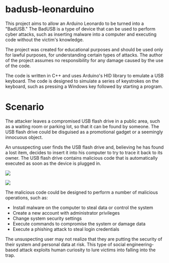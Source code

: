 # badusb-leonarduino
This project aims to allow an Arduino Leonardo to be turned into a "BadUSB." The BadUSB is a type of device that can be used to perform cyber attacks, such as inserting malware into a computer and executing code without the victim's knowledge.

The project was created for educational purposes and should be used only for lawful purposes, for understanding certain types of attacks. The author of the project assumes no responsibility for any damage caused by the use of the code.

The code is written in C++ and uses Arduino's HID library to emulate a USB keyboard. The code is designed to simulate a series of keystrokes on the keyboard, such as pressing a Windows key followed by starting a program.

# Scenario
The attacker leaves a compromised USB flash drive in a public area, such as a waiting room or parking lot, so that it can be found by someone. The USB flash drive could be disguised as a promotional gadget or a seemingly innocuous object.

An unsuspecting user finds the USB flash drive and, believing he has found a lost item, decides to insert it into his computer to try to trace it back to its owner. The USB flash drive contains malicious code that is automatically executed as soon as the device is plugged in.

<img src="https://i.giphy.com/LRru2LfMfWk935HEqC.gif">

![](https://i.giphy.com/LRru2LfMfWk935HEqC.gif)

The malicious code could be designed to perform a number of malicious operations, such as:
- Install malware on the computer to steal data or control the system
- Create a new account with administrator privileges
- Change system security settings
- Execute commands to compromise the system or damage data
- Execute a phishing attack to steal login credentials

The unsuspecting user may not realize that they are putting the security of their system and personal data at risk. This type of social engineering-based attack exploits human curiosity to lure victims into falling into the trap.
